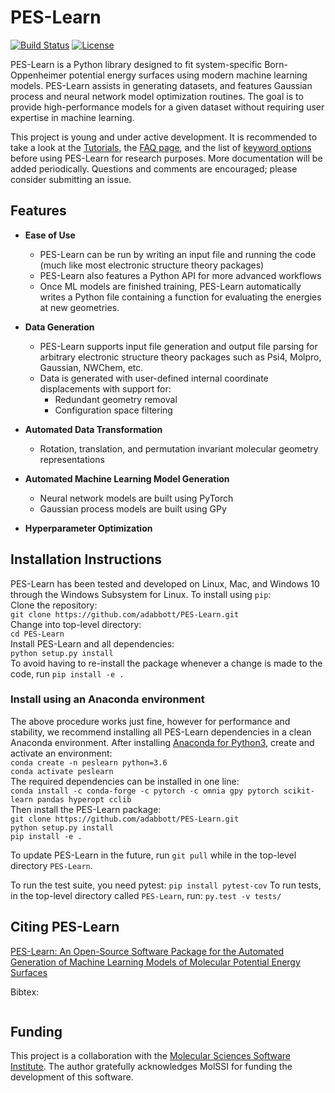 # PES-Learn
[![Build Status](https://travis-ci.org/CCQC/PES-Learn.svg?branch=master)](https://travis-ci.org/CCQC/PES-Learn)
[![License](https://img.shields.io/badge/License-BSD%203--Clause-blue.svg)](https://opensource.org/licenses/BSD-3-Clause)

PES-Learn is a Python library designed to fit system-specific Born-Oppenheimer potential energy surfaces using modern machine learning models. PES-Learn assists in generating datasets, and features Gaussian process and neural network model optimization routines. The goal is to provide high-performance models for a given dataset without requiring user expertise in machine learning.

This project is young and under active development. It is recommended to take a look at the [Tutorials](1_Tutorials), the [FAQ page](2_FAQ/FAQ.md), and the list of [keyword options](3_Keywords/keywords.md) before using PES-Learn for research purposes. More documentation will be added periodically. Questions and comments are encouraged; please consider submitting an issue. 

## Features

* **Ease of Use**
  * PES-Learn can be run by writing an input file and running the code (much like most electronic structure theory packages)
  * PES-Learn also features a Python API for more advanced workflows
  * Once ML models are finished training, PES-Learn automatically writes a Python file containing a function for evaluating the energies at new geometries. 
  
* **Data Generation**
  * PES-Learn supports input file generation and output file parsing for arbitrary electronic structure theory packages such as Psi4, Molpro, Gaussian, NWChem, etc. 
  * Data is generated with user-defined internal coordinate displacements with support for:
    * Redundant geometry removal
    * Configuration space filtering

* **Automated Data Transformation**
  * Rotation, translation, and permutation invariant molecular geometry representations

* **Automated Machine Learning Model Generation**
  * Neural network models are built using PyTorch
  * Gaussian process models are built using GPy

* **Hyperparameter Optimization**


## Installation Instructions 
PES-Learn has been tested and developed on Linux, Mac, and Windows 10 through the Windows Subsystem for Linux. To install using `pip`:   
Clone the repository:    
`git clone https://github.com/adabbott/PES-Learn.git`  
Change into top-level directory:  
`cd PES-Learn`  
Install PES-Learn and all dependencies:  
`python setup.py install`  
To avoid having to re-install the package whenever a change is made to the code, run
`pip install -e .`  
### Install using an Anaconda environment
The above procedure works just fine, however for performance and stability, we recommend installing all PES-Learn dependencies in a clean Anaconda environment. 
After installing [Anaconda for Python3](https://www.anaconda.com/distribution/), create and activate an environment:  
```conda create -n peslearn python=3.6```  
```conda activate peslearn```  
The required dependencies can be installed in one line:  
```conda install -c conda-forge -c pytorch -c omnia gpy pytorch scikit-learn pandas hyperopt cclib```   
Then install the PES-Learn package:  
`git clone https://github.com/adabbott/PES-Learn.git`   
`python setup.py install`   
`pip install -e .`  


To update PES-Learn in the future, run `git pull` while in the top-level directory `PES-Learn`.

To run the test suite, you need pytest: `pip install pytest-cov` 
To run tests, in the top-level directory called `PES-Learn`, run: `py.test -v tests/`

## Citing PES-Learn
[PES-Learn: An Open-Source Software Package for the Automated Generation of Machine Learning Models of Molecular Potential Energy Surfaces ](https://pubs.acs.org/doi/10.1021/acs.jctc.9b00312)

Bibtex:
```
```




## Funding 
This project is a collaboration with the [Molecular Sciences Software Institute](http://molssi.org).
The author gratefully acknowledges MolSSI for funding the development of this software.
